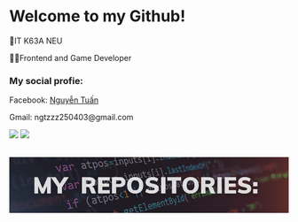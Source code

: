 <h1>Welcome to my Github!</h1>

<div>
    <p>🎒IT K63A NEU</p>
    <p>🧑‍💻Frontend and Game Developer</p>
</div>

<div>
    <h3>My social profie:</h3>
    <p>Facebook: <a href="https://fb.com/ngtzzz">Nguyễn Tuấn</a></p>
    <p>Gmail: ngtzzz250403@gmail.com</p>
</div>


<div>
    <img src='https://github-readme-stats.vercel.app/api?username=anhtuanzzz&show_icons=true&theme=nightowl' height="175m" />
    <img src="https://github-readme-stats.vercel.app/api/top-langs/?username=anhtuanzzz&layout=compact&theme=nightowl" height="175em" />
</div>

<br/>


![Image](projects.png "project")

